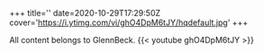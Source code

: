 +++
title=''
date=2020-10-29T17:29:50Z
cover='https://i.ytimg.com/vi/ghO4DpM6tJY/hqdefault.jpg'
+++

All content belongs to GlennBeck.
{{< youtube ghO4DpM6tJY >}}
